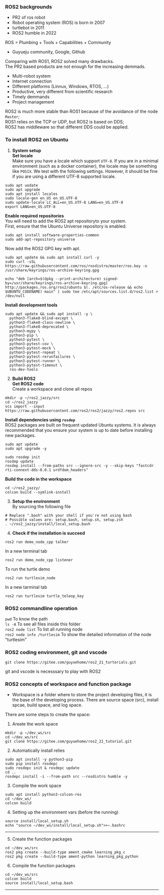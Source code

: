 ### ROS2 backgrounds
* PR2 of ros robot  
* Robot operating system (ROS) is born in 2007  
* turtlebot in 2011  
* ROS2 humble in 2022  

ROS = Plumbing + Tools + Capabilities + Community  

* Guyueju community, Google, Github

Comparing with ROS1, ROS2 solved many drawbacks.  
The PR2 based products are not enough for the increasing demmads.  
* Multi-robot system
* Internet connection
* Different platforms (Linnux, Windows, RTOS, ...)
* Productive, very different from scientific research
* Timely demmands  
* Project management  

ROS2 is much more stable than ROS1 because of the avoidance of the node `Master`;  
ROS1 relies on the TCP or UDP, but ROS2 is based on DDS;  
ROS2 has middleware so that different DDS could be applied.  

### To install ROS2 on Ubuntu
1. **System setup**  
**Set locale**  
Make sure you have a locale which support `UTF-8`. If you are in a minimal
environment (such as a docker container), the locale may be something like `POSIX`.
We test with the following settings. However, it should be fine if you are using a
different UTF-8 supported locale.
```
sudo apt uodate
sudo apt upgrade
sudo apt install locales
sudo locale-gen en_US en_US.UTF-8
sudo update-locale LC_ALL=en_US.UTF-8 LANG=en_US.UTF-8
export LANG=en_US.UTF-8
```
**Enable required repositories**  
You will need to add the ROS2 apt repositoryto your system.  
First, ensure that the Ubuntu Universe repository is enabled.
```
sudo apt install software-properties-common
sudo add-apt-repository universe
```
Now add the ROS2 GPG key with apt.
```
sudo apt update && sudo apt install curl -y
sudo curl -sSL https://raw.githubusercontent.com/ros/rosdistro/master/ros.key -o /usr/share/keyrings/ros-archive-keyring.gpg

echo "deb [arch=$(dpkg --print-architecture) signed-by=/usr/share/keyrings/ros-archive-keyring.gpg] http://packages.ros.org/ros2/ubuntu $(. /etc/os-release && echo $UBUNTU_CODENAME) main" | sudo tee /etc/apt/sources.list.d/ros2.list > /dev/null
```
**Install development tools** 
```
sudo apt update && sudo apt install -y \
  python3-flake8-blind-except \
  python3-flake8-class-newline \
  python3-flake8-deprecated \
  python3-mypy \
  python3-pip \
  python3-pytest \
  python3-pytest-cov \
  python3-pytest-mock \
  python3-pytest-repeat \
  python3-pytest-rerunfailures \
  python3-pytest-runner \
  python3-pytest-timeout \
  ros-dev-tools
```
2. **Build ROS2**  
**Get ROS2 code**  
Create a workspace and clone all repos
```
mkdir -p ~/ros2_jazzy/src
cd ~/ros2_jazzy
vcs import --input https://raw.githubusercontent.com/ros2/ros2/jazzy/ros2.repos src
```
**Install dependencies using `rosdep`**  
ROS2 packages are built on frequent updated Ubuntu systems. It is always recommended
that you ensure your system is up to date before installing new packages.
```
sudo apt update
sudo apt upgrade -y

sudo rosdep init
rosdep update
rosdep install --from-paths src --ignore-src -y --skip-keys "fastcdr rti-connext-dds-6.0.1 urdfdom_headers"
```
**Build the code in the workspace**
```
cd ~/ros2_jazzy/
colcon build --symlink-install
```
3. **Setup the environment**  
By sourcing the following file
```
# Replace ".bash" with your shell if you're not using bash
# Possible values are: setup.bash, setup.sh, setup.zsh
. ~/ros2_jazzy/install/local_setup.bash
```

4. **Check if the installation is succeed**
```
ros2 run demo_node_cpp talker
```
In a new terminal tab
```
ros2 run demo_node_cpp listener
```

To run the turtle demo
```
ros2 run turtlesim_node
```
In a new tarminal tab
```
ros2 run turtlesim turtle_teleop_key
```

### ROS2 commandline operation
`pwd` To know the path    
`ls -A` To see all files inside this folder    
`ros2 node list` To list all running node  
`ros2 node info /turtlesim` To show the detailed information of the node "turtlesim"  

### ROS2 coding environment, git and vscode
```
git clone https://gitee.com/guyuehome/ros2_21_turtorials.git
```
git and vscode is necesssary to play with ROS2

### ROS2 concepts of workspace and function package
* Workspace is a folder where to store the project developing files, it is the base
  of the developing process. There are source space (src), install spcae, build
  space, and log space.  

There are some steps to create the space:  
1. Areate the work space
```
mkdir -p ~/dev_ws/src
cd ~/dev_ws/src
git clone https://gitee.com/guyuehome/ros2_21_tutorial.git
```
2. Automatically install relies
```
sudo apt install -y python3-pip
sudo pip install rosdepc
sudo rosdepc init & rosdepc update
cd ..
rosdepc install -i --from-path src --rosdistro humble -y
```
3. Compile the work space
```
sudo apt install python3-colcon-ros
cd ~/dev_ws/
colcon build
```
4. Setting up the environment vars (before the running)
```
source install/local_setup.sh
echo "source ~/dev_ws/install/local_setup.sh">>~.bashrc
```
----------------------------
5. Create the function packages
```
cd ~/dev_ws/src
ros2 pkg create --build-type ament_cmake learning_pkg_c
ros2 pkg create --build-type ament-python learning_pkg_python
```
6. Compile the function packages
```
cd ~/dev_ws/src
colcon build
source install/local_setup.bash
```
----------------------------


